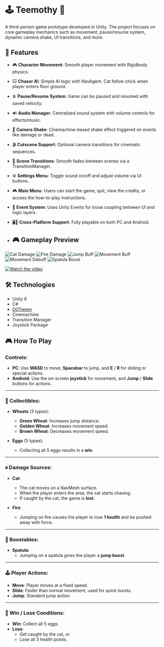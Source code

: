 # 🕹️ Teemothy 🐤

A third-person game prototype developed in Unity. The project focuses on core gameplay mechanics such as movement, pause/resume system, dynamic camera shake, UI transitions, and more.

## 🚀 Features

- 🎮 **Character Movement**: Smooth player movement with Rigidbody physics.
- 🐱 **Chaser AI**: Simple AI logic with NavAgent. Cat follow chick when player enters floor ground.
- ⏸️ **Pause/Resume System**: Game can be paused and resumed with saved velocity.
- 🔊 **Audio Manager**: Centralized sound system with volume controls for effects/music.
- 🎥 **Camera Shake**: Cinemachine-based shake effect triggered on events like damage or dead.
- 🎬 **Cutscene Support**: Optional camera transitions for cinematic sequences.
- 🧭 **Scene Transitions**: Smooth fades between scenes via a TransitionManager.
- ⚙️ **Settings Menu**: Toggle sound on/off and adjust volume via UI buttons.
- 🎮 **Main Menu**:   Users can start the game, quit, view the credits, or access the how-to-play instructions.
- 📜 **Event System**: Uses Unity Events for loose coupling between UI and logic layers.
- 🖥️📱 **Cross-Platform Support**: Fully playable on both PC and Android.

- ## 🎮 Gameplay Preview
![Cat Damage](Gif/catdamage.gif)
![Fire Damage](Gif/firedamage.gif)
![Jump Buff](Gif/jumpbuff.gif)
![Movement Buff](Gif/movementbuff.gif)
![Movement Debuff](Gif/movementdebuff.gif)
![Spatula Boost](Gif/spatulaboost.gif)

[![Watch the video](https://img.youtube.com/vi/O-RSPMML5Rc/0.jpg)](https://youtu.be/O-RSPMML5Rc)

## 🛠️ Technologies

- Unity 6
- C#
- [DOTween](http://dotween.demigiant.com/)
- Cinemachine
- Transition Manager
- Joystick Package

## 🎮 How To Play

### Controls:
- **PC**: Use **WASD** to move, **Spacebar** to jump, and **E** / **R** for sliding or special actions.
- **Android**: Use the on-screen **joystick** for movement, and **Jump** / **Slide** buttons for actions.

---

### 🥖 Collectibles:
- **Wheats** (3 types):
  - **Green Wheat**: Increases jump distance.
  - **Golden Wheat**: Increases movement speed.
  - **Brown Wheat**: Decreases movement speed.
  
- **Eggs** (5 types):
  - Collecting all 5 eggs results in a **win**.

---

### 💀 Damage Sources:
- **Cat**:
  - The cat moves on a NavMesh surface.
  - When the player enters the area, the cat starts chasing.
  - If caught by the cat, the game is **lost**.

- **Fire**:
  - Jumping on fire causes the player to lose **1 health** and be pushed away with force.

---

### 🚀 Boostables:
- **Spatula**:
  - Jumping on a spatula gives the player a **jump boost**.

---

### 🕹️ Player Actions:
- **Move**: Player moves at a fixed speed.
- **Slide**: Faster than normal movement, used for quick bursts.
- **Jump**: Standard jump action.

---

### 🏁 Win / Lose Conditions:
- **Win**: Collect all 5 eggs.
- **Lose**: 
  - Get caught by the cat, or  
  - Lose all 3 health points.